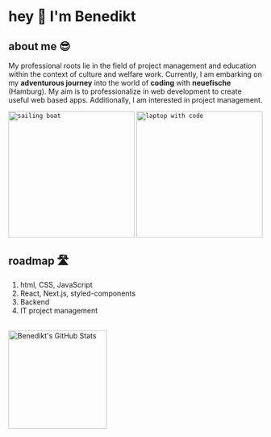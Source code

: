 # hey 👋 I'm Benedikt

## about me 😎

My professional roots lie in the field of project management and education within the context of culture and welfare work. Currently, I am embarking on my **adventurous journey** into the world of **coding** with **neuefische** (Hamburg). My aim is to professionalize in web development to create useful web based apps. Additionally, I am interested in project management.

<code><img src="https://github.com/benediktbrenk/pictures/blob/main/evan-smogor-9-i4lI1ijes-unsplash.jpg" alt="sailing boat" height="250"></code>
<code><img src="https://github.com/benediktbrenk/pictures/blob/main/clement-helardot-95YRwf6CNw8-unsplash.jpg" alt="laptop with code" height="250"></code>

## roadmap 🛣️

1. html, CSS, JavaScript
2. React, Next.js, styled-components
3. Backend
4. IT project management


<br>

<div style="display: flex; justify-content: space-between; align-items: center;">

  <img src="https://github-readme-stats.vercel.app/api?username=benediktbrenk&show_icons=true&theme=radical" alt="Benedikt's GitHub Stats" height="195">

 <!-- <img src="https://github-readme-stats.vercel.app/api/top-langs/?username=benediktbrenk&theme=radical&layout=compact&hide_border=true" alt="Benedikt's Top Languages" height="195"> -->
  
</div>
